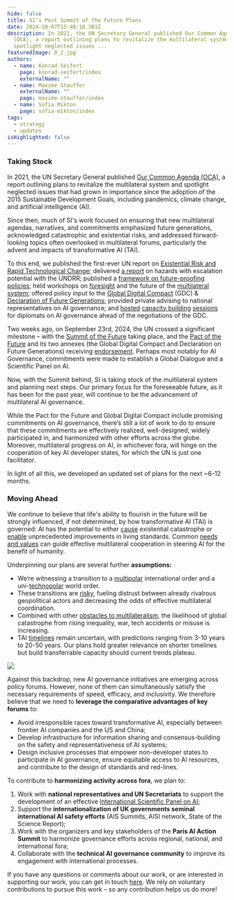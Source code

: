 ```yaml
---
hide: false
title: SI’s Post Summit of the Future Plans
date: 2024-10-07T15:40:10.381Z
description: In 2021, the UN Secretary General published Our Common Agenda
  (OCA), a report outlining plans to revitalize the multilateral system and
  spotlight neglected issues ...
featuredImage: 0_2.jpg
authors:
  - name: Konrad Seifert
    page: konrad-seifert/index
    externalName: ""
  - name: Maxime Stauffer
    externalName: ""
    page: maxime-stauffer/index
  - name: Sofia Mikton
    page: sofia-mikton/index
tags:
  - strategy
  - updates
isHighlighted: false
---
```

### Taking Stock

In 2021, the UN Secretary General published [Our Common Agenda (OCA)](https://www.un.org/en/common-agenda), a report outlining plans to revitalize the multilateral system and spotlight neglected issues that had grown in importance since the adoption of the 2015 Sustainable Development Goals, including pandemics, climate change, and artificial intelligence (AI). 

Since then, much of SI's work focused on ensuring that new multilateral agendas, narratives, and commitments emphasized future generations, acknowledged catastrophic and existential risks, and addressed forward-looking topics often overlooked in multilateral forums, particularly the advent and impacts of transformative AI (TAI).

To this end, we published the first-ever UN report on [Existential Risk and Rapid Technological Change](https://www.simoninstitute.ch/blog/post/existential-risk-and-rapid-technological-change-a-thematic-study-for-undrr/); delivered [a report](https://www.simoninstitute.ch/blog/post/hazards-with-escalation-potential-governing-the-drivers-of-global-and-existential-catastrophes/) on hazards with escalation potential with the UNDRR; published a [framework on future-proofing policies](https://www.simoninstitute.ch/blog/post/the-fair-framework-a-future-proofing-methodology/); held workshops on [foresight](https://www.simoninstitute.ch/blog/post/foresight-workshop-on-frontier-technologies/) and the future of the [multilateral system](https://www.simoninstitute.ch/blog/post/workshop-proceedings-future-proofing-the-multilateral-system/); offered policy input to the [Global Digital Compact](https://www.simoninstitute.ch/blog/post/response-to-the-zero-draft-of-the-global-digital-compact/) (GDC) & [Declaration of Future Generations](https://www.futureclimatecooperation.org/news/preparing-a-un-declaration-on-future-generations); provided private advising to national representatives on AI governance; and [hosted](https://www.simoninstitute.ch/blog/post/ai-governance-briefing-series-for-permanent-missions-to-the-un-in-geneva/) [capacity building](https://www.simoninstitute.ch/blog/post/training-course-on-ai-governance-for-un-missions-in-new-york/) [sessions](https://www.simoninstitute.ch/blog/post/briefing-series-on-frontier-ai-research-development-for-un-missions-in-new-york/) for diplomats on AI governance ahead of the negotiations of the GDC. 

Two weeks ago, on September 23rd, 2024, the UN crossed a significant milestone – with the [Summit of the Future](https://www.un.org/en/summit-of-the-future) taking place, and the [Pact of the Future](https://www.un.org/sites/un2.un.org/files/sotf-pact_for_the_future_adopted.pdf) and its two annexes (the Global Digital Compact and Declaration on Future Generations) receiving [endorsement](https://x.com/longtermgov/status/1839606387699052801). Perhaps most notably for AI Governance, commitments were made to establish a Global Dialogue and a Scientific Panel on AI.

Now, with the Summit behind, SI is taking stock of the multilateral system and planning next steps. Our primary focus for the foreseeable future, as it has been for the past year, will continue to be the advancement of multilateral AI governance.

While the Pact for the Future and Global Digital Compact include promising commitments on AI governance, there’s still a lot of work to do to ensure that these commitments are effectively realized, well-designed, widely participated in, and harmonized with other efforts across the globe. Moreover, multilateral progress on AI, in whichever fora, will hinge on the cooperation of key AI developer states, for which the UN is just one facilitator. 

In light of all this, we developed an updated set of plans for the next ~6-12 months.

### Moving Ahead 

We continue to believe that life's ability to flourish in the future will be strongly influenced, if not determined, by how transformative AI (TAI) is governed: AI has the potential to either [cause](https://arxiv.org/pdf/2306.12001) existential catastrophe or [enable](https://arxiv.org/pdf/2309.11690) unprecedented improvements in living standards. Common [needs and values](https://10billion.org/manifesto/) can guide effective multilateral cooperation in steering AI for the benefit of humanity.

Underpinning our plans are several further **assumptions:**

* We’re witnessing a transition to a [multipolar](https://foreignpolicy.com/2023/10/05/usa-china-multipolar-bipolar-unipolar/) international order and a uni-[technopolar](https://www.foreignaffairs.com/articles/world/ian-bremmer-big-tech-global-order) world order. 
* These transitions are [risky](https://academic.oup.com/pnasnexus/article/2/1/pgac289/6886577), fueling distrust between already rivalrous geopolitical actors and decreasing the odds of effective multilateral coordination. 
* Combined with other [obstacles to multilateralism](https://online.ucpress.edu/gp/article/4/1/68310/195239/Multilateralism-in-the-Twenty-First-Century), the likelihood of global catastrophe from rising inequality, war, tech accidents or misuse is increasing. 
* TAI [timelines](https://epochai.org/blog/literature-review-of-transformative-artificial-intelligence-timelines) remain uncertain, with predictions ranging from 3-10 years to 20-50 years. Our plans hold greater relevance on shorter timelines but build transferrable capacity should current trends plateau. 

![](shared-2024-07-si-fundraising-deck.png)

Against this backdrop, new AI governance initiatives are emerging across policy forums. However, none of them can simultaneously satisfy the necessary requirements of speed, efficacy, and inclusivity. We therefore believe that we need to **leverage the comparative advantages of key forums** to:

* Avoid irresponsible races toward transformative AI, especially between frontier AI companies and the US and China;
* Develop infrastructure for information sharing and consensus-building on the safety and representativeness of AI systems;
* Design inclusive processes that empower non-developer states to participate in AI governance, ensure equitable access to AI resources, and contribute to the design of standards and red-lines. 

To contribute to **harmonizing activity across fora**, we plan to:

1. Work with **national representatives and UN Secretariats** to support the development of an effective [International Scientific Panel on AI;](https://www.un.org/sites/un2.un.org/files/sotf-pact_for_the_future_adopted.pdf)
2. Support the **internationalization of UK governments seminal international AI safety efforts** (AIS Summits, AISI network, State of the Science Report);
3. Work with the organizers and key stakeholders of the **Paris AI Action Summit** to harmonize governance efforts across regional, national, and international fora;
4. Collaborate with the **technical AI governance community** to improve its engagement with international processes.

If you have any questions or comments about our work, or are interested in supporting our work, you can get in touch [here](https://www.simoninstitute.ch/contact/). We rely on voluntary contributions to pursue this work – so any contribution helps us do more!
